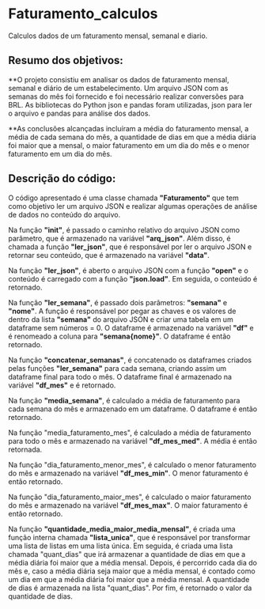 # Faturamento_calculos
Calculos dados de um faturamento mensal, semanal e diario.

## Resumo dos objetivos: 

**O projeto consistiu em analisar os dados de faturamento mensal, semanal e diário de um estabelecimento. Um arquivo JSON com as semanas do mês foi fornecido e foi necessário realizar conversões para BRL. As bibliotecas do Python json e pandas foram utilizadas, json para ler o arquivo e pandas para análise dos dados. 

**As conclusões alcançadas incluíram a média do faturamento mensal, a média de cada semana do mês, a quantidade de dias em que a média diária foi maior que a mensal, o maior faturamento em um dia do mês e o menor faturamento em um dia do mês.

## Descrição do código:

O código apresentado é uma classe chamada **"Faturamento"** que tem como objetivo ler um arquivo JSON e realizar algumas operações de análise de dados no conteúdo do arquivo.

Na função **"init"**, é passado o caminho relativo do arquivo JSON como parâmetro, que é armazenado na variável **"arq_json"**. Além disso, é chamada a função **"ler_json"**, que é responsável por ler o arquivo JSON e retornar seu conteúdo, que é armazenado na variável **"data"**.

Na função **"ler_json"**, é aberto o arquivo JSON com a função **"open"** e o conteúdo é carregado com a função **"json.load"**. Em seguida, o conteúdo é retornado.

Na função **"ler_semana"**, é passado dois parâmetros: **"semana"** e **"nome"**. A função é responsável por pegar as chaves e os valores de dentro da lista **"semana"** do arquivo JSON e criar uma tabela em um dataframe sem números = 0. O dataframe é armazenado na variável **"df"** e é renomeado a coluna para **"semana{nome}"**. O dataframe é então retornado.

Na função **"concatenar_semanas"**, é concatenado os dataframes criados pelas funções **"ler_semana"** para cada semana, criando assim um dataframe final para todo o mês. O dataframe final é armazenado na variável **"df_mes"** e é retornado.

Na função **"media_semana"**, é calculado a média de faturamento para cada semana do mês e armazenado em um dataframe. O dataframe é então retornado.

Na função "media_faturamento_mes", é calculado a média de faturamento para todo o mês e armazenado na variável **"df_mes_med"**. A média é então retornada.

Na função "dia_faturamento_menor_mes", é calculado o menor faturamento do mês e armazenado na variável **"df_mes_min"**. O menor faturamento é então retornado.

Na função "dia_faturamento_maior_mes", é calculado o maior faturamento do mês e armazenado na variável **"df_mes_max"**. O maior faturamento é então retornado.

Na função **"quantidade_media_maior_media_mensal"**, é criada uma função interna chamada **"lista_unica"**, que é responsável por transformar uma lista de listas em uma lista única. Em seguida, é criada uma lista chamada "quant_dias" que irá armazenar a quantidade de dias em que a média diária foi maior que a média mensal. Depois, é percorrido cada dia do mês e, caso a média diária seja maior que a média mensal, é contado como um dia em que a média diária foi maior que a média mensal. A quantidade de dias é armazenada na lista "quant_dias". Por fim, é retornado o valor da quantidade de dias.
